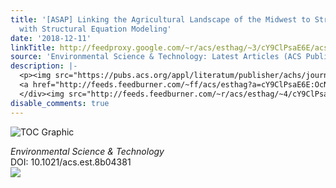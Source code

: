 ```yaml
---
title: '[ASAP] Linking the Agricultural Landscape of the Midwest to Stream Health
  with Structural Equation Modeling'
date: '2018-12-11'
linkTitle: http://feedproxy.google.com/~r/acs/esthag/~3/cY9ClPsaE6E/acs.est.8b04381
source: 'Environmental Science & Technology: Latest Articles (ACS Publications)'
description: |-
  <p><img src="https://pubs.acs.org/appl/literatum/publisher/achs/journals/content/esthag/0/esthag.ahead-of-print/acs.est.8b04381/20181211/images/medium/es-2018-043817_0006.gif" alt="TOC Graphic"/></p><div><cite>Environmental Science & Technology</cite></div><div>DOI: 10.1021/acs.est.8b04381</div><div class="feedflare">
  <a href="http://feeds.feedburner.com/~ff/acs/esthag?a=cY9ClPsaE6E:OcN6SDiSWHw:yIl2AUoC8zA"><img src="http://feeds.feedburner.com/~ff/acs/esthag?d=yIl2AUoC8zA" border="0"></img></a>
  </div><img src="http://feeds.feedburner.com/~r/acs/esthag/~4/cY9ClPsaE6E" height="1" width="1" ...
disable_comments: true
---
```

<p><img src="https://pubs.acs.org/appl/literatum/publisher/achs/journals/content/esthag/0/esthag.ahead-of-print/acs.est.8b04381/20181211/images/medium/es-2018-043817_0006.gif" alt="TOC Graphic"/></p><div><cite>Environmental Science & Technology</cite></div><div>DOI: 10.1021/acs.est.8b04381</div><div class="feedflare">
<a href="http://feeds.feedburner.com/~ff/acs/esthag?a=cY9ClPsaE6E:OcN6SDiSWHw:yIl2AUoC8zA"><img src="http://feeds.feedburner.com/~ff/acs/esthag?d=yIl2AUoC8zA" border="0"></img></a>
</div><img src="http://feeds.feedburner.com/~r/acs/esthag/~4/cY9ClPsaE6E" height="1" width="1" ...